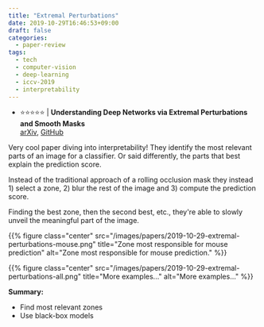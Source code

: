 ```yaml
---
title: "Extremal Perturbations"
date: 2019-10-29T16:46:53+09:00
draft: false
categories:
  - paper-review
tags:
  - tech
  - computer-vision
  - deep-learning
  - iccv-2019
  - interpretability
---
```


- ️️️️⭐️️️️️️️⭐️️️️️️️️⭐️️️️️⭐️⭐️ | **Understanding Deep Networks via Extremal Perturbations and Smooth Masks**<br/>
[arXiv](https://arxiv.org/abs/1910.08485), [GitHub](https://github.com/facebookresearch/TorchRay)

Very cool paper diving into interpretability! They identify the most relevant parts of an image for a classifier. Or said differently, the parts that best explain the prediction score.

Instead of the traditional approach of a rolling occlusion mask they instead 1) select a zone, 2) blur the rest of the image and 3) compute the prediction score.

Finding the best zone, then the second best, etc., they're able to slowly unveil the meaningful part of the image.

{{% figure class="center" src="/images/papers/2019-10-29-extremal-perturbations-mouse.png" title="Zone most responsible for mouse prediction" alt="Zone most responsible for mouse prediction." %}}

{{% figure class="center" src="/images/papers/2019-10-29-extremal-perturbations-all.png" title="More examples..." alt="More examples..." %}}

**Summary:**

- Find most relevant zones
- Use black-box models
